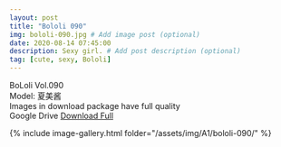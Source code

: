 ```yaml
---
layout: post
title: "Bololi 090"
img: bololi-090.jpg # Add image post (optional)
date: 2020-08-14 07:45:00
description: Sexy girl. # Add post description (optional)
tag: [cute, sexy, Bololi]
---
```

BoLoli Vol.090  
Model: 夏美酱                                                         
Images in download package have full quality                    
Google Drive [Download Full](http://gestyy.com/ewZdhw)

{% include image-gallery.html folder="/assets/img/A1/bololi-090/" %}
